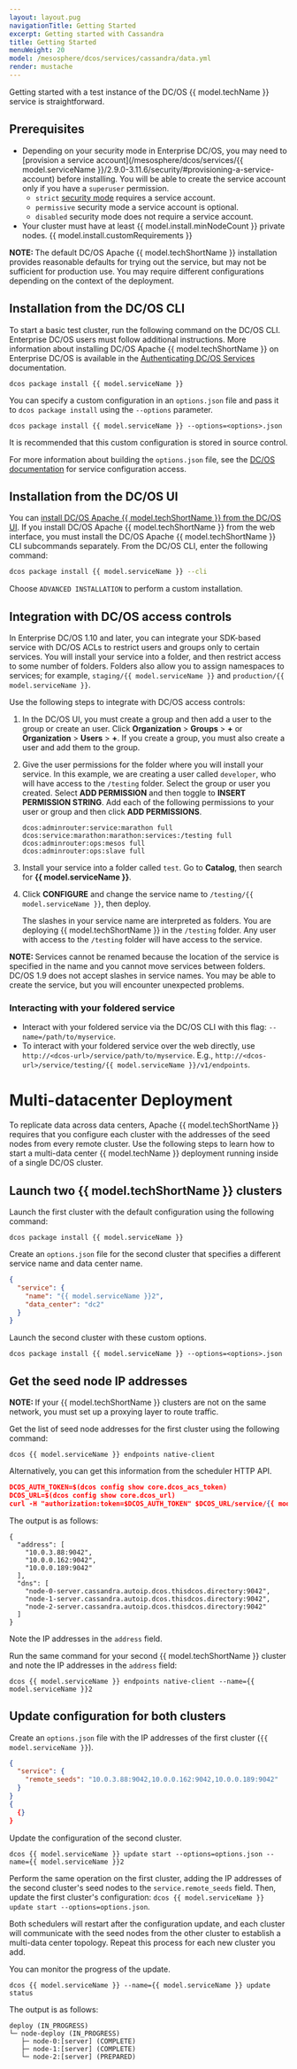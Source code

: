 ```yaml
---
layout: layout.pug
navigationTitle: Getting Started
excerpt: Getting started with Cassandra
title: Getting Started
menuWeight: 20
model: /mesosphere/dcos/services/cassandra/data.yml
render: mustache
---
```


Getting started with a test instance of the DC/OS {{ model.techName }} service is straightforward.

## Prerequisites

- Depending on your security mode in Enterprise DC/OS, you may need to [provision a service account](/mesosphere/dcos/services/{{ model.serviceName }}/2.9.0-3.11.6/security/#provisioning-a-service-account) before installing. You will be able to create the service account only if you have a `superuser` permission.
	- `strict` [security mode](/mesosphere/dcos/latest/security/ent/#security-modes) requires a service account.
	- `permissive` security mode a service account is optional.
	- `disabled` security mode does not require a service account.
- Your cluster must have at least {{ model.install.minNodeCount }} private nodes.
{{ model.install.customRequirements }}

<p class="message--note"><strong>NOTE: </strong>The default DC/OS Apache {{ model.techShortName }} installation provides reasonable defaults for trying out the service, but may not be sufficient for production use. You may require different configurations depending on the context of the deployment.</p>


## Installation from the DC/OS CLI

To start a basic test cluster, run the following command on the DC/OS CLI. Enterprise DC/OS users must follow additional instructions. More information about installing DC/OS Apache {{ model.techShortName }} on Enterprise DC/OS is available in the [Authenticating DC/OS Services](/mesosphere/dcos/latest/security/ent/service-auth/custom-service-auth/) documentation.

```shell
dcos package install {{ model.serviceName }}
```
You can specify a custom configuration in an `options.json` file and pass it to `dcos package install` using the `--options` parameter.

```
dcos package install {{ model.serviceName }} --options=<options>.json
```

It is recommended that this custom configuration is stored in source control.

For more information about building the `options.json` file, see the [DC/OS documentation](/mesosphere/dcos/latest/deploying-services/config-universe-service/) for service configuration access.

## Installation from the DC/OS UI

You can [install DC/OS Apache {{ model.techShortName }} from the DC/OS UI](/mesosphere/dcos/latest/deploying-services/install/). If you install DC/OS Apache {{ model.techShortName }} from the web interface, you must install the DC/OS Apache {{ model.techShortName }} CLI subcommands separately. From the DC/OS CLI, enter the following command:
```bash
dcos package install {{ model.serviceName }} --cli
```
Choose `ADVANCED INSTALLATION` to perform a custom installation.

## Integration with DC/OS access controls

In Enterprise DC/OS 1.10 and later, you can integrate your SDK-based service with DC/OS ACLs to restrict users and groups only to certain services. You will install your service into a folder, and then restrict access to some number of folders. Folders also allow you to assign namespaces to services; for example, `staging/{{ model.serviceName }}` and `production/{{ model.serviceName }}`.

Use the following steps to integrate with DC/OS access controls:

1. In the DC/OS UI, you must create a group and then add a user to the group or create an user. Click **Organization** > **Groups** > **+** or **Organization** > **Users** > **+**. If you create a group, you must also create a user and add them to the group.
1. Give the user permissions for the folder where you will install your service. In this example, we are creating a user called `developer`, who will have access to the `/testing` folder.
   Select the group or user you created. Select **ADD PERMISSION** and then toggle to **INSERT PERMISSION STRING**. Add each of the following permissions to your user or group and then click **ADD PERMISSIONS**.

   ```
   dcos:adminrouter:service:marathon full
   dcos:service:marathon:marathon:services:/testing full
   dcos:adminrouter:ops:mesos full
   dcos:adminrouter:ops:slave full
   ```
1. Install your service into a folder called `test`. Go to **Catalog**, then search for **{{ model.serviceName }}**.
1. Click **CONFIGURE** and change the service name to `/testing/{{ model.serviceName }}`, then deploy.

   The slashes in your service name are interpreted as folders. You are deploying {{ model.techShortName }} in the `/testing` folder. Any user with access to the `/testing` folder will have access to the service.

<p class="message--note"><strong>NOTE: </strong>Services cannot be renamed because the location of the service is specified in the name and you cannot move services between folders. DC/OS 1.9 does not accept slashes in service names. You may be able to create the service, but you will encounter unexpected problems.</p>

### Interacting with your foldered service

- Interact with your foldered service via the DC/OS CLI with this flag: `--name=/path/to/myservice`.
- To interact with your foldered service over the web directly, use `http://<dcos-url>/service/path/to/myservice`. E.g., `http://<dcos-url>/service/testing/{{ model.serviceName }}/v1/endpoints`.

# Multi-datacenter Deployment

To replicate data across data centers, Apache {{ model.techShortName }} requires that you configure each cluster with the addresses of the seed nodes from every remote cluster. Use the following steps to learn how to start a multi-data center {{ model.techName }} deployment running inside of a single DC/OS cluster.

## Launch two {{ model.techShortName }} clusters

Launch the first cluster with the default configuration using the following command:

```shell
dcos package install {{ model.serviceName }}
```

Create an `options.json` file for the second cluster that specifies a different service name and data center name.

```json
{
  "service": {
    "name": "{{ model.serviceName }}2",
    "data_center": "dc2"
  }
}
```

Launch the second cluster with these custom options.
```
dcos package install {{ model.serviceName }} --options=<options>.json
```

## Get the seed node IP addresses

<p class="message--note"><strong>NOTE: </strong>If your {{ model.techShortName }} clusters are not on the same network, you must set up a proxying layer to route traffic.</p>

Get the list of seed node addresses for the first cluster using the following command:

```shell
dcos {{ model.serviceName }} endpoints native-client
```

Alternatively, you can get this information from the scheduler HTTP API.

```json
DCOS_AUTH_TOKEN=$(dcos config show core.dcos_acs_token)
DCOS_URL=$(dcos config show core.dcos_url)
curl -H "authorization:token=$DCOS_AUTH_TOKEN" $DCOS_URL/service/{{ model.serviceName }}/v1/endpoints/native-client
```

The output is as follows:

```
{
  "address": [
    "10.0.3.88:9042",
    "10.0.0.162:9042",
    "10.0.0.189:9042"
  ],
  "dns": [
    "node-0-server.cassandra.autoip.dcos.thisdcos.directory:9042",
    "node-1-server.cassandra.autoip.dcos.thisdcos.directory:9042",
    "node-2-server.cassandra.autoip.dcos.thisdcos.directory:9042"
  ]
}
```

Note the IP addresses in the `address` field.

Run the same command for your second {{ model.techShortName }} cluster and note the IP addresses in the `address` field:

```
dcos {{ model.serviceName }} endpoints native-client --name={{ model.serviceName }}2
```

## Update configuration for both clusters

Create an `options.json` file with the IP addresses of the first cluster (`{{ model.serviceName }}`).

```json
{
  "service": {
    "remote_seeds": "10.0.3.88:9042,10.0.0.162:9042,10.0.0.189:9042"
  }
}
{
  {}
}
```

Update the configuration of the second cluster.

```
dcos {{ model.serviceName }} update start --options=options.json --name={{ model.serviceName }}2
```

Perform the same operation on the first cluster, adding the IP addresses of the second cluster's seed nodes to the `service.remote_seeds` field. Then, update the first cluster's configuration: `dcos {{ model.serviceName }} update start --options=options.json`.

Both schedulers will restart after the configuration update, and each cluster will communicate with the seed nodes from the other cluster to establish a multi-data center topology. Repeat this process for each new cluster you add.

You can monitor the progress of the update.

```shell
dcos {{ model.serviceName }} --name={{ model.serviceName }} update status
```

The output is as follows:

```shell
deploy (IN_PROGRESS)
└─ node-deploy (IN_PROGRESS)
   ├─ node-0:[server] (COMPLETE)
   ├─ node-1:[server] (COMPLETE)
   └─ node-2:[server] (PREPARED)
```

